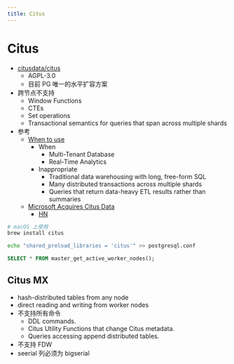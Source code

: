 ```yaml
---
title: Citus
---
```


# Citus

- [citusdata/citus](https://github.com/citusdata/citus)
  - AGPL-3.0
  - 目前 PG 唯一的水平扩容方案
- 跨节点不支持
  - Window Functions
  - CTEs
  - Set operations
  - Transactional semantics for queries that span across multiple shards
- 参考
  - [When to use](https://docs.citusdata.com/en/stable/get_started/what_is_citus.html#when-to-use-citus)
    - When
      - Multi-Tenant Database
      - Real-Time Analytics
    - Inappropriate
      - Traditional data warehousing with long, free-form SQL
      - Many distributed transactions across multiple shards
      - Queries that return data-heavy ETL results rather than summaries
  - [Microsoft Acquires Citus Data](https://www.citusdata.com/blog/2019/01/24/microsoft-acquires-citus-data/)
    - [HN](https://news.ycombinator.com/item?id=18990469)

```bash
# macOS 上使用
brew install citus

echo "shared_preload_libraries = 'citus'" >> postgresql.conf
```

```sql
SELECT * FROM master_get_active_worker_nodes();
```

## Citus MX

- hash-distributed tables from any node
- direct reading and writing from worker nodes
- 不支持所有命令
  - DDL commands.
  - Citus Utility Functions that change Citus metadata.
  - Queries accessing append distributed tables.
- 不支持 FDW
- seerial 列必须为 bigserial
